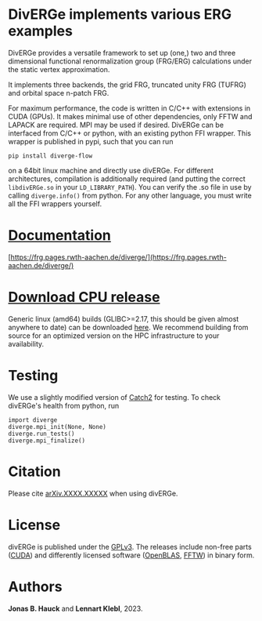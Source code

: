 # DivERGe implements various ERG examples
DivERGe provides a versatile framework to set up (one,) two and three
dimensional functional renormalization group (FRG/ERG) calculations under the
static vertex approximation.

It implements three backends, the grid FRG, truncated unity FRG (TUFRG) and
orbital space n-patch FRG.

For maximum performance, the code is written in C/C++ with extensions in CUDA
(GPUs). It makes minimal use of other dependencies, only FFTW and LAPACK are
required. MPI may be used if desired. DivERGe can be interfaced from C/C++ or
python, with an existing python FFI wrapper. This wrapper is published in pypi,
such that you can run
```
pip install diverge-flow
```
on a 64bit linux machine and directly use divERGe. For different architectures,
compilation is additionally required (and putting the correct
```libdivERGe.so``` in your ```LD_LIBRARY_PATH```). You can verify the .so file
in use by calling ```diverge.info()``` from python. For any other language, you
must write all the FFI wrappers yourself.

# [Documentation](https://frg.pages.rwth-aachen.de/diverge/)
[https://frg.pages.rwth-aachen.de/diverge/](https://frg.pages.rwth-aachen.de/diverge/)

# [Download CPU release](https://git.rwth-aachen.de/frg/diverge/-/raw/master/public/releases/v0.3/divERGe.tar.gz)
Generic linux (amd64) builds (GLIBC>=2.17, this should be given almost anywhere
to date) can be downloaded
[here](https://git.rwth-aachen.de/frg/diverge/-/tree/master/public/releases). We
recommend building from source for an optimized version on the HPC
infrastructure to your availability.

# Testing
We use a slightly modified version of
[Catch2](https://github.com/catchorg/Catch2) for testing. To check divERGe's
health from python, run
```
import diverge
diverge.mpi_init(None, None)
diverge.run_tests()
diverge.mpi_finalize()
```

# Citation
Please cite [arXiv.XXXX.XXXXX](https://doi.org/XX.XXXXX/arXiv.XXXX.XXXXX) when
using divERGe.

# License
divERGe is published under the
[GPLv3](https://www.gnu.org/licenses/gpl-3.0.html). The releases include
non-free parts ([CUDA](https://developer.nvidia.com/cuda-toolkit)) and
differently licensed software ([OpenBLAS](https://www.openblas.net/),
[FFTW](https://www.fftw.org/)) in binary form.

# Authors
**Jonas B. Hauck** and **Lennart Klebl**, 2023.
